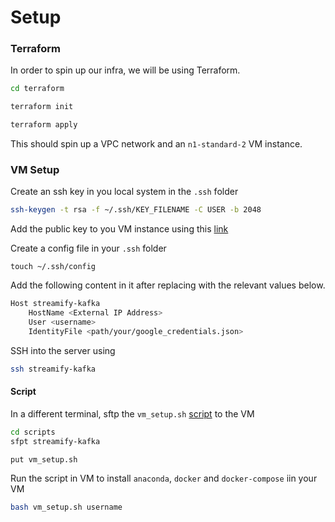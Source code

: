 # Setup

### Terraform

In order to spin up our infra, we will be using Terraform.

```bash
cd terraform
```

```bash
terraform init
```

```bash
terraform apply
```

This should spin up a VPC network and an `n1-standard-2` VM instance.

### VM Setup

Create an ssh key in you local system in the `.ssh` folder

```bash
ssh-keygen -t rsa -f ~/.ssh/KEY_FILENAME -C USER -b 2048
```

Add the public key to you VM instance using this [link](https://cloud.google.com/compute/docs/connect/add-ssh-keys)

Create a config file in your `.ssh` folder

```
touch ~/.ssh/config
```

Add the following content in it after replacing with the relevant values below.

```bash
Host streamify-kafka
    HostName <External IP Address>
    User <username>
    IdentityFile <path/your/google_credentials.json>
```

SSH into the server using

```bash
ssh streamify-kafka
```

#### Script

In a different terminal, sftp the `vm_setup.sh` [script](scripts/vm_setup.sh) to the VM

```bash
cd scripts
sfpt streamify-kafka
```

```bash
put vm_setup.sh
```

Run the script in VM to install `anaconda`, `docker` and `docker-compose` iin your VM

```bash
bash vm_setup.sh username
```
